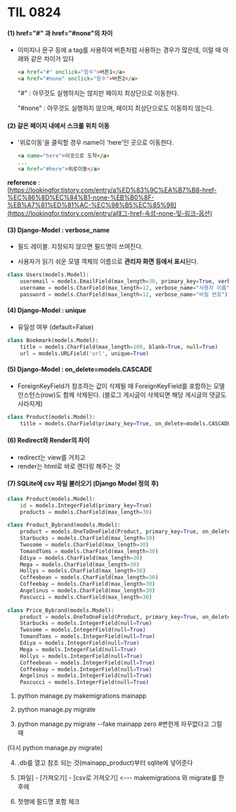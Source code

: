 # TIL 0824

#### (1) href="#" 과 href="#none"의 차이

- 이미지나 문구 등에 a tag를 사용하여 버튼처럼 사용하는 경우가 많은데, 이럴 때 아래와 같은 차이가 있다

  ```html
  <a href="#" onclick="함수">버튼1</a>
  <a href="#none" onclick="함수">버튼2</a>
  ```

  "#" : 아무것도 실행하지는 않지만 페이지 최상단으로 이동한다.

  "#none" : 아무것도 실행하지 않으며, 페이지 최상단으로도 이동하지 않는다.



#### (2) 같은 페이지 내에서 스크롤 위치 이동

- '위로이동'을 클릭할 경우 name이 'here'인 곳으로 이동한다.

  ```html
  <a name="here">이곳으로 도착</a>
  ...
  <a href="#here">위로이동</a>
  ```

  

**reference** : [https://lookingfor.tistory.com/entry/a%ED%83%9C%EA%B7%B8-href-%EC%86%8D%EC%84%B1-none-%EB%B0%8F-%EB%A7%81%ED%81%AC-%EC%98%B5%EC%85%98](https://lookingfor.tistory.com/entry/a태그-href-속성-none-및-링크-옵션)



#### (3) Django-Model : verbose_name

- 필드 레이블. 지정되지 않으면 필드명이 쓰여진다.

- 사용자가 읽기 쉬운 모델 객체의 이름으로 **관리자 화면 등에서 표시**된다.

```python
class Users(models.Model):
    useremail = models.EmailField(max_length=30, primary_key=True, verbose_name="이메일(아이디)")
    username = models.CharField(max_length=12, verbose_name="사용자 이름")
    password = models.CharField(max_length=12, verbose_name="비밀 번호")
```



#### (4) Django-Model : unique

- 유일성 여부 (default=False)

```python
class Bookmark(models.Model):
    title = models.CharField(max_length=100, blank=True, null=True)
    url = models.URLField('url', unique=True)
```



#### (5) Django-Model : on_delete=models.CASCADE

- ForeignKeyField가 참조하는 값이 삭제될 때 ForeignKeyField를 포함하는 모델 인스턴스(row)도 함께 삭제된다. (블로그 게시글이 삭제되면 해당 게시글의 댓글도 사라지게)

```python
class Product(models.Model):
	title = models.CharField(primary_key=True, on_delete=models.CASCADE)
```



#### (6) Redirect와 Render의 차이

- redirect는 view를 거치고
- render는 html로 바로 렌더링 해주는 것



#### (7) SQLite에 csv 파일 불러오기 (Django Model 정의 후)

```python
class Product(models.Model):
    id = models.IntegerField(primary_key=True)
    products = models.CharField(max_length=30)
    
class Product_Bybrand(models.Model):
    product = models.OneToOneField(Product, primary_key=True, on_delete=models.CASCADE)
    Starbucks = models.CharField(max_length=30)
    Twosome = models.CharField(max_length=30)
    TomandToms = models.CharField(max_length=30)
    Ediya = models.CharField(max_length=30)
    Mega = models.CharField(max_length=30)
    Hollys = models.CharField(max_length=30)
    Coffeebean = models.CharField(max_length=30)
    Coffeebay = models.CharField(max_length=30)
    Angelinus = models.CharField(max_length=30)
    Pascucci = models.CharField(max_length=30)
    
class Price_Bybrand(models.Model):
    product = models.OneToOneField(Product, primary_key=True, on_delete=models.CASCADE)
    Starbucks = models.IntegerField(null=True)
    Twosome = models.IntegerField(null=True)
    TomandToms = models.IntegerField(null=True)
    Ediya = models.IntegerField(null=True)
    Mega = models.IntegerField(null=True)
    Hollys = models.IntegerField(null=True)
    Coffeebean = models.IntegerField(null=True)
    Coffeebay = models.IntegerField(null=True)
    Angelinus = models.IntegerField(null=True)
    Pascucci = models.IntegerField(null=True)
```

1. python manage.py makemigrations mainapp

2. python manage.py migrate

3. python manage.py  migrate  --fake  mainapp zero #변한게 자꾸없다고 그럴 때

(다시 python manage.py migrate)



4. .db를 열고 참조 되는 것(mainapp_product)부터 sqlite에 넣어준다

5. [파일] - [가져오기] - [csv로 가져오기] <--- makemigrations 와 migrate를 한 후에

6. 첫행에 필드명 포함 체크

